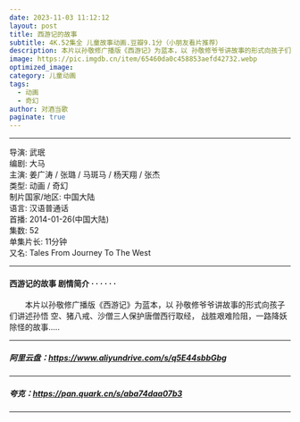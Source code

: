 ```yaml
---
date: 2023-11-03 11:12:12
layout: post
title: 西游记的故事
subtitle: 4K.52集全 儿童故事动画.豆瓣9.1分（小朋友看片推荐）
description: 本片以孙敬修广播版《西游记》为蓝本，以 孙敬修爷爷讲故事的形式向孩子们讲述孙悟 空、猪八戒、沙僧三人保护唐僧西行取经， 战胜艰难险阻，一路降妖除怪的故事...
image: https://pic.imgdb.cn/item/65460da0c458853aefd42732.webp
optimized_image: 
category: 儿童动画
tags:
  - 动画
  - 奇幻
author: 对酒当歌
paginate: true
---
```



---

导演: 武珉  
编剧: 大马  
主演: 姜广涛 / 张璐 / 马斑马 / 杨天翔 / 张杰  
类型: 动画 / 奇幻  
制片国家/地区: 中国大陆  
语言: 汉语普通话  
首播: 2014-01-26(中国大陆)  
集数: 52  
单集片长: 11分钟  
又名: Tales From Journey To The West  

---

#### 西游记的故事 剧情简介 · · · · · ·

　　本片以孙敬修广播版《西游记》为蓝本，以 孙敬修爷爷讲故事的形式向孩子们讲述孙悟 空、猪八戒、沙僧三人保护唐僧西行取经， 战胜艰难险阻，一路降妖除怪的故事.....  

---

##### 阿里云盘：<https://www.aliyundrive.com/s/q5E44sbbGbg>

---

##### 夸克：<https://pan.quark.cn/s/aba74daa07b3>

---

